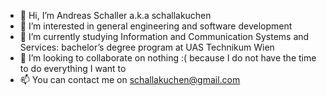 - 👋 Hi, I’m Andreas Schaller a.k.a schallakuchen
- 👀 I’m interested in general engineering and software development
- 🌱 I’m currently studying Information and Communication Systems and Services: bachelor’s degree program at UAS Technikum Wien
- 💞️ I’m looking to collaborate on nothing :( because I do not have the time to do everything I want to
- 📫 You can contact me on schallakuchen@gmail.com

<!---
schallakuchen/schallakuchen is a ✨ special ✨ repository because its `README.md` (this file) appears on your GitHub profile.
You can click the Preview link to take a look at your changes.
--->
